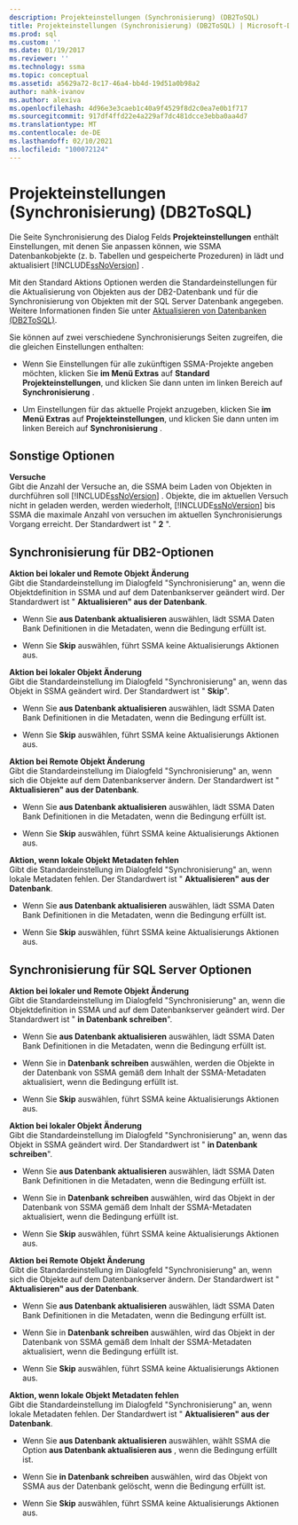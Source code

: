 ```yaml
---
description: Projekteinstellungen (Synchronisierung) (DB2ToSQL)
title: Projekteinstellungen (Synchronisierung) (DB2ToSQL) | Microsoft-Dokumentation
ms.prod: sql
ms.custom: ''
ms.date: 01/19/2017
ms.reviewer: ''
ms.technology: ssma
ms.topic: conceptual
ms.assetid: a5629a72-8c17-46a4-bb4d-19d51a0b98a2
author: nahk-ivanov
ms.author: alexiva
ms.openlocfilehash: 4d96e3e3caeb1c40a9f4529f8d2c0ea7e0b1f717
ms.sourcegitcommit: 917df4ffd22e4a229af7dc481dcce3ebba0aa4d7
ms.translationtype: MT
ms.contentlocale: de-DE
ms.lasthandoff: 02/10/2021
ms.locfileid: "100072124"
---
```

# <a name="project-settingssynchronization-db2tosql"></a>Projekteinstellungen (Synchronisierung) (DB2ToSQL)
Die Seite Synchronisierung des Dialog Felds **Projekteinstellungen** enthält Einstellungen, mit denen Sie anpassen können, wie SSMA Datenbankobjekte (z. b. Tabellen und gespeicherte Prozeduren) in lädt und aktualisiert [!INCLUDE[ssNoVersion](../../includes/ssnoversion-md.md)] .  
  
Mit den Standard Aktions Optionen werden die Standardeinstellungen für die Aktualisierung von Objekten aus der DB2-Datenbank und für die Synchronisierung von Objekten mit der SQL Server Datenbank angegeben. Weitere Informationen finden Sie unter [Aktualisieren von Datenbanken &#40;DB2ToSQL&#41;](../../ssma/db2/refresh-from-database-db2tosql.md).  
  
Sie können auf zwei verschiedene Synchronisierungs Seiten zugreifen, die die gleichen Einstellungen enthalten:  
  
-   Wenn Sie Einstellungen für alle zukünftigen SSMA-Projekte angeben möchten, klicken Sie **im Menü Extras** auf **Standard Projekteinstellungen**, und klicken Sie dann unten im linken Bereich auf **Synchronisierung** .  
  
-   Um Einstellungen für das aktuelle Projekt anzugeben, klicken Sie **im Menü Extras** auf **Projekteinstellungen**, und klicken Sie dann unten im linken Bereich auf **Synchronisierung** .  
  
## <a name="miscellaneous-options"></a>Sonstige Optionen  
**Versuche**  
Gibt die Anzahl der Versuche an, die SSMA beim Laden von Objekten in durchführen soll [!INCLUDE[ssNoVersion](../../includes/ssnoversion-md.md)] . Objekte, die im aktuellen Versuch nicht in geladen werden, werden wiederholt, [!INCLUDE[ssNoVersion](../../includes/ssnoversion-md.md)] bis SSMA die maximale Anzahl von versuchen im aktuellen Synchronisierungs Vorgang erreicht. Der Standardwert ist " **2** ".  
  
## <a name="synchronization-for-db2-options"></a>Synchronisierung für DB2-Optionen  
**Aktion bei lokaler und Remote Objekt Änderung**  
Gibt die Standardeinstellung im Dialogfeld "Synchronisierung" an, wenn die Objektdefinition in SSMA und auf dem Datenbankserver geändert wird. Der Standardwert ist " **Aktualisieren" aus der Datenbank**.  
  
-   Wenn Sie **aus Datenbank aktualisieren** auswählen, lädt SSMA Daten Bank Definitionen in die Metadaten, wenn die Bedingung erfüllt ist.  
  
-   Wenn Sie **Skip** auswählen, führt SSMA keine Aktualisierungs Aktionen aus.  
  
**Aktion bei lokaler Objekt Änderung**  
Gibt die Standardeinstellung im Dialogfeld "Synchronisierung" an, wenn das Objekt in SSMA geändert wird. Der Standardwert ist " **Skip**".  
  
-   Wenn Sie **aus Datenbank aktualisieren** auswählen, lädt SSMA Daten Bank Definitionen in die Metadaten, wenn die Bedingung erfüllt ist.  
  
-   Wenn Sie **Skip** auswählen, führt SSMA keine Aktualisierungs Aktionen aus.  
  
**Aktion bei Remote Objekt Änderung**  
Gibt die Standardeinstellung im Dialogfeld "Synchronisierung" an, wenn sich die Objekte auf dem Datenbankserver ändern. Der Standardwert ist " **Aktualisieren" aus der Datenbank**.  
  
-   Wenn Sie **aus Datenbank aktualisieren** auswählen, lädt SSMA Daten Bank Definitionen in die Metadaten, wenn die Bedingung erfüllt ist.  
  
-   Wenn Sie **Skip** auswählen, führt SSMA keine Aktualisierungs Aktionen aus.  
  
**Aktion, wenn lokale Objekt Metadaten fehlen**  
Gibt die Standardeinstellung im Dialogfeld "Synchronisierung" an, wenn lokale Metadaten fehlen. Der Standardwert ist " **Aktualisieren" aus der Datenbank**.  
  
-   Wenn Sie **aus Datenbank aktualisieren** auswählen, lädt SSMA Daten Bank Definitionen in die Metadaten, wenn die Bedingung erfüllt ist.  
  
-   Wenn Sie **Skip** auswählen, führt SSMA keine Aktualisierungs Aktionen aus.  
  
## <a name="synchronization-for-sql-server-options"></a>Synchronisierung für SQL Server Optionen  
**Aktion bei lokaler und Remote Objekt Änderung**  
Gibt die Standardeinstellung im Dialogfeld "Synchronisierung" an, wenn die Objektdefinition in SSMA und auf dem Datenbankserver geändert wird. Der Standardwert ist " **in Datenbank schreiben**".  
  
-   Wenn Sie **aus Datenbank aktualisieren** auswählen, lädt SSMA Daten Bank Definitionen in die Metadaten, wenn die Bedingung erfüllt ist.  
  
-   Wenn Sie in **Datenbank schreiben** auswählen, werden die Objekte in der Datenbank von SSMA gemäß dem Inhalt der SSMA-Metadaten aktualisiert, wenn die Bedingung erfüllt ist.  
  
-   Wenn Sie **Skip** auswählen, führt SSMA keine Aktualisierungs Aktionen aus.  
  
**Aktion bei lokaler Objekt Änderung**  
Gibt die Standardeinstellung im Dialogfeld "Synchronisierung" an, wenn das Objekt in SSMA geändert wird. Der Standardwert ist " **in Datenbank schreiben**".  
  
-   Wenn Sie **aus Datenbank aktualisieren** auswählen, lädt SSMA Daten Bank Definitionen in die Metadaten, wenn die Bedingung erfüllt ist.  
  
-   Wenn Sie in **Datenbank schreiben** auswählen, wird das Objekt in der Datenbank von SSMA gemäß dem Inhalt der SSMA-Metadaten aktualisiert, wenn die Bedingung erfüllt ist.  
  
-   Wenn Sie **Skip** auswählen, führt SSMA keine Aktualisierungs Aktionen aus.  
  
**Aktion bei Remote Objekt Änderung**  
Gibt die Standardeinstellung im Dialogfeld "Synchronisierung" an, wenn sich die Objekte auf dem Datenbankserver ändern.  Der Standardwert ist " **Aktualisieren" aus der Datenbank**.  
  
-   Wenn Sie **aus Datenbank aktualisieren** auswählen, lädt SSMA Daten Bank Definitionen in die Metadaten, wenn die Bedingung erfüllt ist.  
  
-   Wenn Sie in **Datenbank schreiben** auswählen, wird das Objekt in der Datenbank von SSMA gemäß dem Inhalt der SSMA-Metadaten aktualisiert, wenn die Bedingung erfüllt ist.  
  
-   Wenn Sie **Skip** auswählen, führt SSMA keine Aktualisierungs Aktionen aus.  
  
**Aktion, wenn lokale Objekt Metadaten fehlen**  
Gibt die Standardeinstellung im Dialogfeld "Synchronisierung" an, wenn lokale Metadaten fehlen. Der Standardwert ist " **Aktualisieren" aus der Datenbank**.  
  
-   Wenn Sie **aus Datenbank aktualisieren** auswählen, wählt SSMA die Option **aus Datenbank aktualisieren aus** , wenn die Bedingung erfüllt ist.  
  
-   Wenn Sie **in Datenbank schreiben** auswählen, wird das Objekt von SSMA aus der Datenbank gelöscht, wenn die Bedingung erfüllt ist.  
  
-   Wenn Sie **Skip** auswählen, führt SSMA keine Aktualisierungs Aktionen aus.  
  
